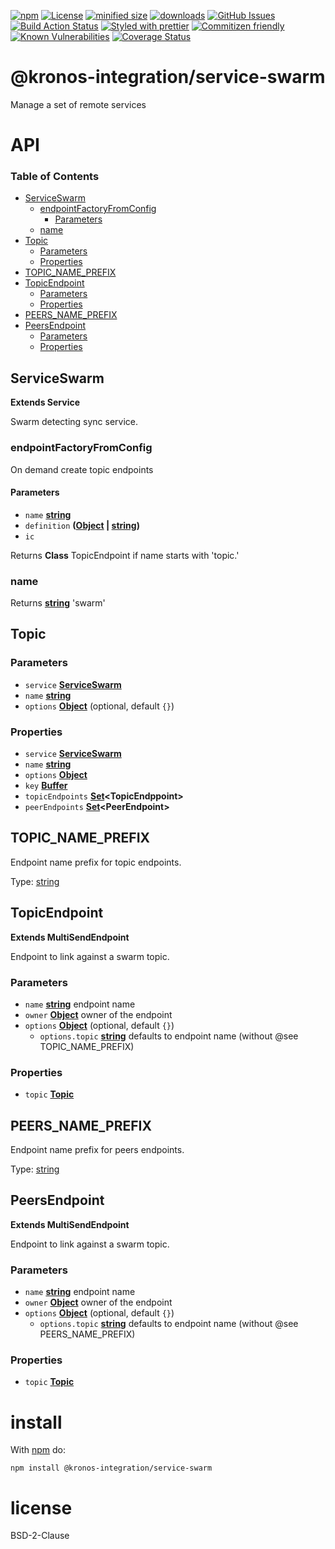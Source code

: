 [![npm](https://img.shields.io/npm/v/@kronos-integration/service-swarm.svg)](https://www.npmjs.com/package/@kronos-integration/service-swarm)
[![License](https://img.shields.io/badge/License-BSD%203--Clause-blue.svg)](https://opensource.org/licenses/BSD-3-Clause)
[![minified size](https://badgen.net/bundlephobia/min/@kronos-integration/service-swarm)](https://bundlephobia.com/result?p=@kronos-integration/service-swarm)
[![downloads](http://img.shields.io/npm/dm/@kronos-integration/service-swarm.svg?style=flat-square)](https://npmjs.org/package/@kronos-integration/service-swarm)
[![GitHub Issues](https://img.shields.io/github/issues/Kronos-Integration/service-swarm.svg?style=flat-square)](https://github.com/Kronos-Integration/service-swarm/issues)
[![Build Action Status](https://img.shields.io/endpoint.svg?url=https%3A%2F%2Factions-badge.atrox.dev%2FKronos-Integration%2Fservice-swarm%2Fbadge&style=flat)](https://actions-badge.atrox.dev/Kronos-Integration/service-swarm/goto)
[![Styled with prettier](https://img.shields.io/badge/styled_with-prettier-ff69b4.svg)](https://github.com/prettier/prettier)
[![Commitizen friendly](https://img.shields.io/badge/commitizen-friendly-brightgreen.svg)](http://commitizen.github.io/cz-cli/)
[![Known Vulnerabilities](https://snyk.io/test/github/Kronos-Integration/service-swarm/badge.svg)](https://snyk.io/test/github/Kronos-Integration/service-swarm)
[![Coverage Status](https://coveralls.io/repos/Kronos-Integration/service-swarm/badge.svg)](https://coveralls.io/github/Kronos-Integration/service-swarm)

# @kronos-integration/service-swarm

Manage a set of remote services

# API

<!-- Generated by documentation.js. Update this documentation by updating the source code. -->

### Table of Contents

-   [ServiceSwarm](#serviceswarm)
    -   [endpointFactoryFromConfig](#endpointfactoryfromconfig)
        -   [Parameters](#parameters)
    -   [name](#name)
-   [Topic](#topic)
    -   [Parameters](#parameters-1)
    -   [Properties](#properties)
-   [TOPIC_NAME_PREFIX](#topic_name_prefix)
-   [TopicEndpoint](#topicendpoint)
    -   [Parameters](#parameters-2)
    -   [Properties](#properties-1)
-   [PEERS_NAME_PREFIX](#peers_name_prefix)
-   [PeersEndpoint](#peersendpoint)
    -   [Parameters](#parameters-3)
    -   [Properties](#properties-2)

## ServiceSwarm

**Extends Service**

Swarm detecting sync service.

### endpointFactoryFromConfig

On demand create topic endpoints

#### Parameters

-   `name` **[string](https://developer.mozilla.org/docs/Web/JavaScript/Reference/Global_Objects/String)** 
-   `definition` **([Object](https://developer.mozilla.org/docs/Web/JavaScript/Reference/Global_Objects/Object) \| [string](https://developer.mozilla.org/docs/Web/JavaScript/Reference/Global_Objects/String))** 
-   `ic`  

Returns **Class** TopicEndpoint if name starts with 'topic.'

### name

Returns **[string](https://developer.mozilla.org/docs/Web/JavaScript/Reference/Global_Objects/String)** 'swarm'

## Topic

### Parameters

-   `service` **[ServiceSwarm](#serviceswarm)** 
-   `name` **[string](https://developer.mozilla.org/docs/Web/JavaScript/Reference/Global_Objects/String)** 
-   `options` **[Object](https://developer.mozilla.org/docs/Web/JavaScript/Reference/Global_Objects/Object)**  (optional, default `{}`)

### Properties

-   `service` **[ServiceSwarm](#serviceswarm)** 
-   `name` **[string](https://developer.mozilla.org/docs/Web/JavaScript/Reference/Global_Objects/String)** 
-   `options` **[Object](https://developer.mozilla.org/docs/Web/JavaScript/Reference/Global_Objects/Object)** 
-   `key` **[Buffer](https://nodejs.org/api/buffer.html)** 
-   `topicEndpoints` **[Set](https://developer.mozilla.org/docs/Web/JavaScript/Reference/Global_Objects/Set)&lt;TopicEndppoint>** 
-   `peerEndpoints` **[Set](https://developer.mozilla.org/docs/Web/JavaScript/Reference/Global_Objects/Set)&lt;PeerEndpoint>** 

## TOPIC_NAME_PREFIX

Endpoint name prefix for topic endpoints.

Type: [string](https://developer.mozilla.org/docs/Web/JavaScript/Reference/Global_Objects/String)

## TopicEndpoint

**Extends MultiSendEndpoint**

Endpoint to link against a swarm topic.

### Parameters

-   `name` **[string](https://developer.mozilla.org/docs/Web/JavaScript/Reference/Global_Objects/String)** endpoint name
-   `owner` **[Object](https://developer.mozilla.org/docs/Web/JavaScript/Reference/Global_Objects/Object)** owner of the endpoint
-   `options` **[Object](https://developer.mozilla.org/docs/Web/JavaScript/Reference/Global_Objects/Object)**  (optional, default `{}`)
    -   `options.topic` **[string](https://developer.mozilla.org/docs/Web/JavaScript/Reference/Global_Objects/String)** defaults to endpoint name (without @see TOPIC_NAME_PREFIX)

### Properties

-   `topic` **[Topic](#topic)** 

## PEERS_NAME_PREFIX

Endpoint name prefix for peers endpoints.

Type: [string](https://developer.mozilla.org/docs/Web/JavaScript/Reference/Global_Objects/String)

## PeersEndpoint

**Extends MultiSendEndpoint**

Endpoint to link against a swarm topic.

### Parameters

-   `name` **[string](https://developer.mozilla.org/docs/Web/JavaScript/Reference/Global_Objects/String)** endpoint name
-   `owner` **[Object](https://developer.mozilla.org/docs/Web/JavaScript/Reference/Global_Objects/Object)** owner of the endpoint
-   `options` **[Object](https://developer.mozilla.org/docs/Web/JavaScript/Reference/Global_Objects/Object)**  (optional, default `{}`)
    -   `options.topic` **[string](https://developer.mozilla.org/docs/Web/JavaScript/Reference/Global_Objects/String)** defaults to endpoint name (without @see PEERS_NAME_PREFIX)

### Properties

-   `topic` **[Topic](#topic)** 

# install

With [npm](http://npmjs.org) do:

```shell
npm install @kronos-integration/service-swarm
```

# license

BSD-2-Clause
